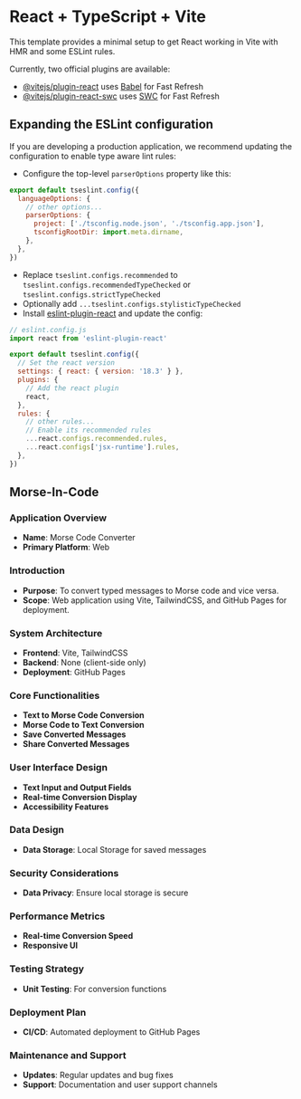# React + TypeScript + Vite

This template provides a minimal setup to get React working in Vite with HMR and some ESLint rules.

Currently, two official plugins are available:

- [@vitejs/plugin-react](https://github.com/vitejs/vite-plugin-react/blob/main/packages/plugin-react/README.md) uses [Babel](https://babeljs.io/) for Fast Refresh
- [@vitejs/plugin-react-swc](https://github.com/vitejs/vite-plugin-react-swc) uses [SWC](https://swc.rs/) for Fast Refresh

## Expanding the ESLint configuration

If you are developing a production application, we recommend updating the configuration to enable type aware lint rules:

- Configure the top-level `parserOptions` property like this:

```js
export default tseslint.config({
  languageOptions: {
    // other options...
    parserOptions: {
      project: ['./tsconfig.node.json', './tsconfig.app.json'],
      tsconfigRootDir: import.meta.dirname,
    },
  },
})
```

- Replace `tseslint.configs.recommended` to `tseslint.configs.recommendedTypeChecked` or `tseslint.configs.strictTypeChecked`
- Optionally add `...tseslint.configs.stylisticTypeChecked`
- Install [eslint-plugin-react](https://github.com/jsx-eslint/eslint-plugin-react) and update the config:

```js
// eslint.config.js
import react from 'eslint-plugin-react'

export default tseslint.config({
  // Set the react version
  settings: { react: { version: '18.3' } },
  plugins: {
    // Add the react plugin
    react,
  },
  rules: {
    // other rules...
    // Enable its recommended rules
    ...react.configs.recommended.rules,
    ...react.configs['jsx-runtime'].rules,
  },
})
```

## Morse-In-Code

### Application Overview
- **Name**: Morse Code Converter
- **Primary Platform**: Web

### Introduction
- **Purpose**: To convert typed messages to Morse code and vice versa.
- **Scope**: Web application using Vite, TailwindCSS, and GitHub Pages for deployment.

### System Architecture
- **Frontend**: Vite, TailwindCSS
- **Backend**: None (client-side only)
- **Deployment**: GitHub Pages

### Core Functionalities
- **Text to Morse Code Conversion**
- **Morse Code to Text Conversion**
- **Save Converted Messages**
- **Share Converted Messages**

### User Interface Design
- **Text Input and Output Fields**
- **Real-time Conversion Display**
- **Accessibility Features**

### Data Design
- **Data Storage**: Local Storage for saved messages

### Security Considerations
- **Data Privacy**: Ensure local storage is secure

### Performance Metrics
- **Real-time Conversion Speed**
- **Responsive UI**

### Testing Strategy
- **Unit Testing**: For conversion functions

### Deployment Plan
- **CI/CD**: Automated deployment to GitHub Pages

### Maintenance and Support
- **Updates**: Regular updates and bug fixes
- **Support**: Documentation and user support channels